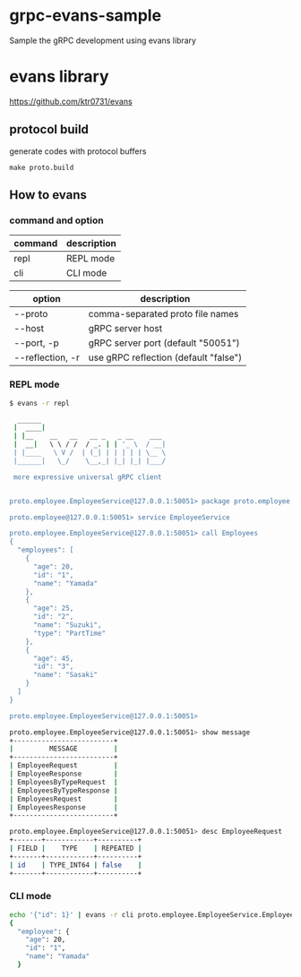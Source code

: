 # grpc-evans-sample

Sample the gRPC development using evans library

# evans library

https://github.com/ktr0731/evans

## protocol build

generate codes with protocol buffers

```
make proto.build
```

## How to evans

### command and option

| command | description |
| ------- | ----------- |
| repl    | REPL mode   |
| cli     | CLI mode    |

| option           | description                           |
| ---------------- | ------------------------------------- |
| --proto          | comma-separated proto file names      |
| --host           | gRPC server host                      |
| --port, -p       | gRPC server port (default "50051")    |
| --reflection, -r | use gRPC reflection (default "false") |

### REPL mode

```bash
$ evans -r repl

  ______
 |  ____|
 | |__    __   __   __ _   _ __    ___
 |  __|   \ \ / /  / _. | | '_ \  / __|
 | |____   \ V /  | (_| | | | | | \__ \
 |______|   \_/    \__,_| |_| |_| |___/

 more expressive universal gRPC client


proto.employee.EmployeeService@127.0.0.1:50051> package proto.employee

proto.employee@127.0.0.1:50051> service EmployeeService

proto.employee.EmployeeService@127.0.0.1:50051> call Employees
{
  "employees": [
    {
      "age": 20,
      "id": "1",
      "name": "Yamada"
    },
    {
      "age": 25,
      "id": "2",
      "name": "Suzuki",
      "type": "PartTime"
    },
    {
      "age": 45,
      "id": "3",
      "name": "Sasaki"
    }
  ]
}

proto.employee.EmployeeService@127.0.0.1:50051>
```

```bash
proto.employee.EmployeeService@127.0.0.1:50051> show message
+-------------------------+
|         MESSAGE         |
+-------------------------+
| EmployeeRequest         |
| EmployeeResponse        |
| EmployeesByTypeRequest  |
| EmployeesByTypeResponse |
| EmployeesRequest        |
| EmployeesResponse       |
+-------------------------+

proto.employee.EmployeeService@127.0.0.1:50051> desc EmployeeRequest
+-------+------------+----------+
| FIELD |    TYPE    | REPEATED |
+-------+------------+----------+
| id    | TYPE_INT64 | false    |
+-------+------------+----------+
```

### CLI mode

```bash
echo '{"id": 1}' | evans -r cli proto.employee.EmployeeService.Employee
{
  "employee": {
    "age": 20,
    "id": "1",
    "name": "Yamada"
  }
```
